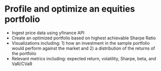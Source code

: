 # Profile and optimize an equities portfolio
- Ingest price data using yfinance API
- Create an optimized portfolio based on highest achievable Sharpe Ratio
- Visualizations including: 1) how an investment in the sample portfolio would perform against the market and 2) a distribution of the returns of the portfolio
- Relevant metrics including: expected return, volatility, Sharpe, beta, and VaR/CVaR
